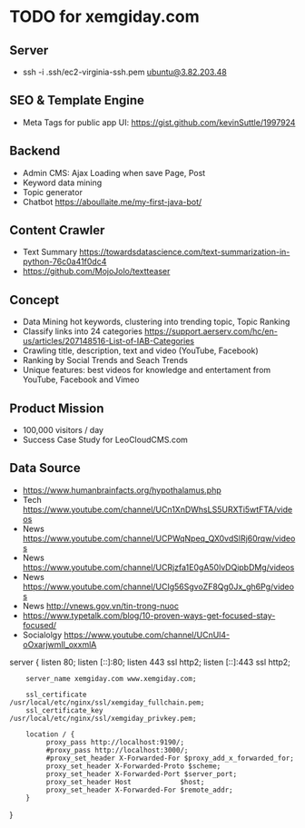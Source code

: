 # TODO for xemgiday.com

## Server
* ssh -i .ssh/ec2-virginia-ssh.pem  ubuntu@3.82.203.48

## SEO & Template Engine
* Meta Tags for public app UI: https://gist.github.com/kevinSuttle/1997924

## Backend
* Admin CMS: Ajax Loading when save Page, Post
* Keyword data mining 
* Topic generator
* Chatbot https://aboullaite.me/my-first-java-bot/

## Content Crawler
* Text Summary https://towardsdatascience.com/text-summarization-in-python-76c0a41f0dc4
* https://github.com/MojoJolo/textteaser
 
## Concept  
* Data Mining hot keywords, clustering into trending topic, Topic Ranking
* Classify links into 24 categories https://support.aerserv.com/hc/en-us/articles/207148516-List-of-IAB-Categories
* Crawling title, description, text and video (YouTube, Facebook)
* Ranking by Social Trends and Seach Trends 
* Unique features: best videos for knowledge and entertament from YouTube, Facebook and Vimeo

## Product Mission
* 100,000 visitors / day
* Success Case Study for LeoCloudCMS.com 

## Data Source
* https://www.humanbrainfacts.org/hypothalamus.php
* Tech https://www.youtube.com/channel/UCn1XnDWhsLS5URXTi5wtFTA/videos
* News https://www.youtube.com/channel/UCPWqNpeq_QX0vdSlRj60rqw/videos
* News https://www.youtube.com/channel/UCRjzfa1E0gA50lvDQipbDMg/videos
* News https://www.youtube.com/channel/UCIg56SgvoZF8Qg0Jx_gh6Pg/videos
* News http://vnews.gov.vn/tin-trong-nuoc
* https://www.typetalk.com/blog/10-proven-ways-get-focused-stay-focused/
* Socialolgy https://www.youtube.com/channel/UCnUl4-oOxarjwmIl_oxxmlA


server {
        listen 80;
        listen [::]:80;
        listen 443 ssl http2;
        listen [::]:443 ssl http2;

        server_name xemgiday.com www.xemgiday.com;

        ssl_certificate      /usr/local/etc/nginx/ssl/xemgiday_fullchain.pem;
        ssl_certificate_key  /usr/local/etc/nginx/ssl/xemgiday_privkey.pem;

        location / {
             proxy_pass http://localhost:9190/;
             #proxy_pass http://localhost:3000/;
             #proxy_set_header X-Forwarded-For $proxy_add_x_forwarded_for;
             proxy_set_header X-Forwarded-Proto $scheme;
             proxy_set_header X-Forwarded-Port $server_port;
             proxy_set_header Host            $host;
             proxy_set_header X-Forwarded-For $remote_addr;
        }
}